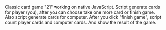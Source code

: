 Classic card game "21" working on native JavaScript. 
Script generate cards for player (you), after you can choose take one more card or finish game. 
Also script generate cards for computer. 
After you click "finish game", script count player cards and computer cards. And show the result of the game.
